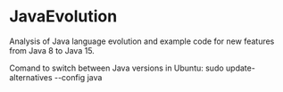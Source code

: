 # JavaEvolution
Analysis of Java language evolution and example code for new features from Java 8 to Java 15.

Comand to switch between Java versions in Ubuntu:  sudo update-alternatives --config java
